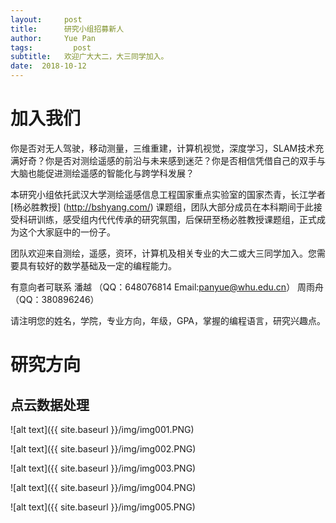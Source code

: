 ```yaml
---
layout:     post
title:      研究小组招募新人
author:     Yue Pan
tags: 		  post
subtitle:   欢迎广大大二，大三同学加入。 
date:  2018-10-12 
---
```

<!-- Start Writing Below in Markdown -->
# 加入我们
你是否对无人驾驶，移动测量，三维重建，计算机视觉，深度学习，SLAM技术充满好奇？你是否对测绘遥感的前沿与未来感到迷茫？你是否相信凭借自己的双手与大脑也能促进测绘遥感的智能化与跨学科发展？



本研究小组依托武汉大学测绘遥感信息工程国家重点实验室的国家杰青，长江学者[杨必胜教授] (http://bshyang.com/) 课题组，团队大部分成员在本科期间于此接受科研训练，感受组内代代传承的研究氛围，后保研至杨必胜教授课题组，正式成为这个大家庭中的一份子。


团队欢迎来自测绘，遥感，资环，计算机及相关专业的大二或大三同学加入。您需要具有较好的数学基础及一定的编程能力。

有意向者可联系  潘越  （QQ：648076814 Email:panyue@whu.edu.cn）
              周雨舟 （QQ：380896246）

请注明您的姓名，学院，专业方向，年级，GPA，掌握的编程语言，研究兴趣点。


# 研究方向

## 点云数据处理
![alt text]({{ site.baseurl }}/img/img001.PNG)

![alt text]({{ site.baseurl }}/img/img002.PNG)

![alt text]({{ site.baseurl }}/img/img003.PNG)

![alt text]({{ site.baseurl }}/img/img004.PNG)

![alt text]({{ site.baseurl }}/img/img005.PNG)
##  


